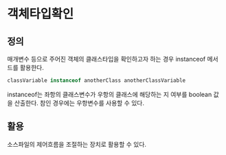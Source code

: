 # 객체타입확인
## 정의
매개변수 등으로 주어진 객체의 클래스타입을 확인하고자 하는 경우 instanceof 메서드를 활용한다.
~~~java
classVariable instanceof anotherClass anotherClassVariable
~~~
instanceof는 좌항의 클래스변수가 우항의 클래스에 해당하는 지 여부를 boolean 값을 산출한다.
참인 경우에는 우항변수를 사용할 수 있다.
## 활용
소스파일의 제어흐름을 조절하는 장치로 활용할 수 있다.